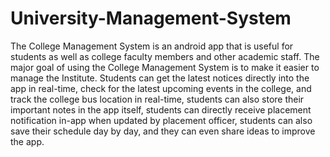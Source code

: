 # University-Management-System

The College Management System is an android app that is useful for students as well as college faculty members and other academic staff. The major goal of using the College Management System is to make it easier to manage the Institute. Students can get the latest notices directly into the app in real-time, check for the latest upcoming events in the college, and track the college bus location in real-time, students can also store their important notes in the app itself, students can directly receive placement notification in-app when updated by placement officer, students can also save their schedule day by day, and they can even share ideas to improve the app. 
